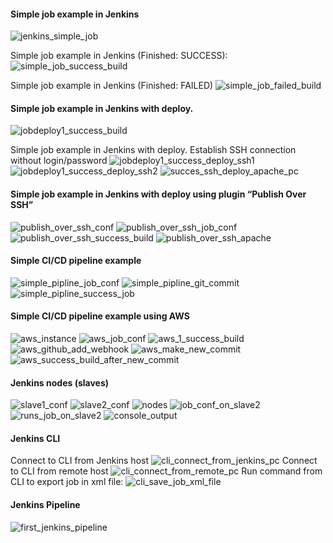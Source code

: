 #### Simple job example in Jenkins
![jenkins_simple_job](images/jenkins_simple_job.png)

Simple job example in Jenkins (Finished: SUCCESS):
![simple_job_success_build](images/simple_job_success_build.png)

Simple job example in Jenkins (Finished: FAILED)
![simple_job_failed_build](images/simple_job_failed_build.png)

#### Simple job example in Jenkins with deploy.

![jobdeploy1_success_build](images/jobdeploy1_success_build.png)

Simple job example in Jenkins with deploy.
Establish SSH connection without login/password
![jobdeploy1_success_deploy_ssh1](images/jobdeploy1_success_deploy_ssh1.png)
![jobdeploy1_success_deploy_ssh2](images/jobdeploy1_success_deploy_ssh2.png)
![succes_ssh_deploy_apache_pc](images/succes_ssh_deploy_apache_pc.png)

#### Simple job example in Jenkins with deploy using plugin “Publish Over SSH”

![publish_over_ssh_conf](images/publish_over_ssh_conf.png)
![publish_over_ssh_job_conf](images/publish_over_ssh_job_conf.png)
![publish_over_ssh_success_build](images/publish_over_ssh_success_build.png)
![publish_over_ssh_apache](images/publish_over_ssh_apache.png)

#### Simple CI/CD pipeline example

![simple_pipline_job_conf](images/simple_pipline_job_conf.png)
![simple_pipline_git_commit](images/simple_pipline_git_commit.png)
![simple_pipline_success_job](images/simple_pipline_success_job.png)

#### Simple CI/CD pipeline example using AWS

![aws_instance](images/aws_instance.png)
![aws_job_conf](images/aws_job_conf.png)
![aws_1_success_build](images/aws_1_success_build.png)
![aws_github_add_webhook](images/aws_github_add_webhook.png)
![aws_make_new_commit](images/aws_make_new_commit.png)
![aws_success_build_after_new_commit](images/aws_success_build_after_new_commit.png)

#### Jenkins nodes (slaves)
![slave1_conf](images/slave1_conf.png)
![slave2_conf](images/slave2_conf.png)
![nodes](images/nodes.png)
![job_conf_on_slave2](images/job_conf_on_slave2.png)
![runs_job_on_slave2](images/runs_job_on_slave2.png)
![console_output](images/console_output.png)

#### Jenkins CLI
Connect to CLI from Jenkins host
![cli_connect_from_jenkins_pc](images/cli_connect_from_jenkins_pc.png)
Connect to CLI from remote host
![cli_connect_from_remote_pc](images/cli_connect_from_remote_pc.png)
Run command from CLI to export job in xml file:
![cli_save_job_xml_file](images/cli_save_job_xml_file.png)

#### Jenkins Pipeline
![first_jenkins_pipeline](images/first_jenkins_pipeline.png)








